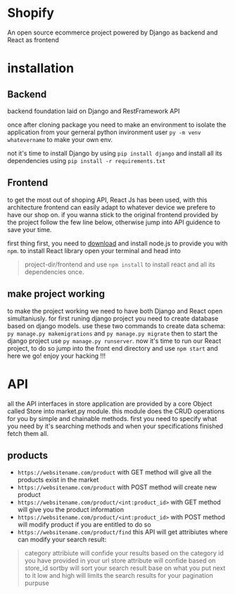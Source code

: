 # Shopify
An open source ecommerce project powered by Django as backend and React as frontend

# installation

## Backend
backend foundation laid on Django and RestFramework API

once after cloning package you need to make an environment to isolate the application from your gerneral python invironment
user `py -m venv whatevername` to make your own env.

not it's time to install Django by using `pip install django` and install all its dependencies using `pip install -r requirements.txt`

## Frontend
to get the most out of shoping API, React Js has been used, with this architecture frontend can easily adapt to whatever device we prefere to have our shop on.
if you wanna stick to the original frontend provided by the project follow the few line below, otherwise jump into API guidence to save your time.

first thing first, you need to [download](https://nodejs.org/en/) and install node.js to provide you with `npm`.
to install React library open your terminal and head into 
>project-dir/frontend
and use `npm install` to install react and all its dependencies once.


## make project working
to make the project working we need to have both Django and React open simultaniusly.
for first runing django project you need to create database based on django models. use these two commands to create data schema:
`py manage.py makemigrations` and `py manage.py migrate` then to start the django project use `py manage.py runserver`.
now it's time to run our React project, to do so jump into the front end directory and use `npm start` and here we go! enjoy your hacking !!!


# API
all the API interfaces in store application are provided by a core Object called Store into market.py module. this module does the CRUD operations for you by simple and chainable methods. first you need to specify what you need by it's searching methods and when your specifications finished fetch them all.

## products
* `https://websitename.com/product` with GET method will give all the products exist in the market
* `https://websitename.com/product` with POST method will create new product
* `https://websitename.com/product/<int:product_id>` with GET method will give you the product information
* `https://websitename.com/product/<int:product_id>` with POST method will modify product if you are entitled to do so
* `https://websitename.com/product/find` this API will get attribiutes where can modify your search result:

> category attribiute will confide your results based on the category id you have provided in your url
> store attribute will confide based on store_id
> sortby will sort your search result base on what you put next to it
> low and high will limits the search results for your pagination purpuse
